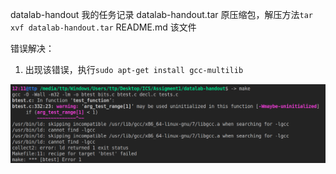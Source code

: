 datalab-handout     我的任务记录
datalab-handout.tar 原压缩包，解压方法`tar xvf datalab-handout.tar`
README.md           该文件

错误解决：

1) 出现该错误，执行`sudo apt-get install gcc-multilib`

![avatar](1.png)
